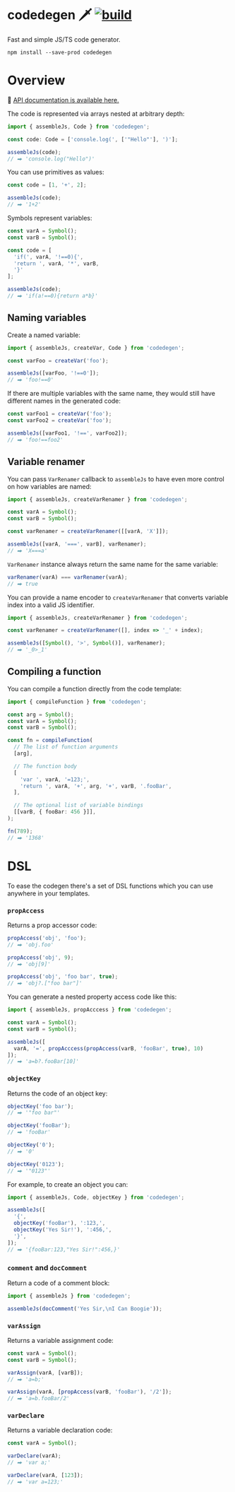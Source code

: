 # codedegen 🗡 [![build](https://github.com/smikhalevski/codedegen/actions/workflows/master.yml/badge.svg?branch=master&event=push)](https://github.com/smikhalevski/codegen/actions/workflows/master.yml)

Fast and simple JS/TS code generator.

```shell
npm install --save-prod codedegen
```

# Overview

🔎 [API documentation is available here.](https://smikhalevski.github.io/codedegen/)

The code is represented via arrays nested at arbitrary depth:

```ts
import { assembleJs, Code } from 'codedegen';

const code: Code = ['console.log(', ['"Hello"'], ')'];

assembleJs(code);
// ⮕ 'console.log("Hello")'
```

You can use primitives as values:

```ts
const code = [1, '+', 2];

assembleJs(code);
// ⮕ '1+2'
```

Symbols represent variables:

```ts
const varA = Symbol();
const varB = Symbol();

const code = [
  'if(', varA, '!==0){',
  'return ', varA, '*', varB,
  '}'
];

assembleJs(code);
// ⮕ 'if(a!==0){return a*b}'
```

## Naming variables

Create a named variable:

```ts
import { assembleJs, createVar, Code } from 'codedegen';

const varFoo = createVar('foo');

assembleJs([varFoo, '!==0']);
// ⮕ 'foo!==0'
```

If there are multiple variables with the same name, they would still have different names in the generated code:

```ts
const varFoo1 = createVar('foo');
const varFoo2 = createVar('foo');

assembleJs([varFoo1, '!==', varFoo2]);
// ⮕ 'foo!==foo2'
```

## Variable renamer

You can pass `VarRenamer` callback to `assembleJs` to have even more control on how variables are named:

```ts
import { assembleJs, createVarRenamer } from 'codedegen';

const varA = Symbol();
const varB = Symbol();

const varRenamer = createVarRenamer([[varA, 'X']]);

assembleJs([varA, '===', varB], varRenamer);
// ⮕ 'X===a'
```

`VarRenamer` instance always return the same name for the same variable:

```ts
varRenamer(varA) === varRenamer(varA);
// ⮕ true
```

You can provide a name encoder to `createVarRenamer` that converts variable index into a valid JS identifier.

```ts
import { assembleJs, createVarRenamer } from 'codedegen';

const varRenamer = createVarRenamer([], index => '_' + index);

assembleJs([Symbol(), '>', Symbol()], varRenamer);
// ⮕ '_0>_1'
```

## Compiling a function

You can compile a function directly from the code template:

```ts
import { compileFunction } from 'codedegen';

const arg = Symbol();
const varA = Symbol();
const varB = Symbol();

const fn = compileFunction(
  // The list of function arguments
  [arg],

  // The function body
  [
    'var ', varA, '=123;',
    'return ', varA, '+', arg, '+', varB, '.fooBar',
  ],

  // The optional list of variable bindings
  [[varB, { fooBar: 456 }]],
);

fn(789);
// ⮕ '1368'
```

# DSL

To ease the codegen there's a set of DSL functions which you can use anywhere in your templates.

### `propAccess`

Returns a prop accessor code:

```ts
propAccess('obj', 'foo');
// ⮕ 'obj.foo'

propAccess('obj', 9);
// ⮕ 'obj[9]'

propAccess('obj', 'foo bar', true);
// ⮕ 'obj?.["foo bar"]'
```

You can generate a nested property access code like this:

```ts
import { assembleJs, propAcccess } from 'codedegen';

const varA = Symbol();
const varB = Symbol();

assembleJs([
  varA, '=', propAcccess(propAccess(varB, 'fooBar', true), 10)
]);
// ⮕ 'a=b?.fooBar[10]'
```

### `objectKey`

Returns the code of an object key:

```ts
objectKey('foo bar');
// ⮕ '"foo bar"'

objectKey('fooBar');
// ⮕ 'fooBar'

objectKey('0');
// ⮕ '0'

objectKey('0123');
// ⮕ '"0123"'
```

For example, to create an object you can:

```ts
import { assembleJs, Code, objectKey } from 'codedegen';

assembleJs([
  '{',
  objectKey('fooBar'), ':123,',
  objectKey('Yes Sir!'), ':456,',
  '}',
]);
// ⮕ '{fooBar:123,"Yes Sir!":456,}'
```

### `comment` and `docComment`

Return a code of a comment block:

```ts
import { assembleJs } from 'codedegen';

assembleJs(docComment('Yes Sir,\nI Can Boogie'));
```

### `varAssign`

Returns a variable assignment code:

```ts
const varA = Symbol();
const varB = Symbol();

varAssign(varA, [varB]);
// ⮕ 'a=b;'

varAssign(varA, [propAccess(varB, 'fooBar'), '/2']);
// ⮕ 'a=b.fooBar/2'
```

### `varDeclare`

Returns a variable declaration code:

```ts
const varA = Symbol();

varDeclare(varA);
// ⮕ 'var a;'

varDeclare(varA, [123]);
// ⮕ 'var a=123;'
```
